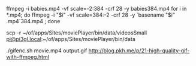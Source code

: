 
ffmpeg -i babies.mp4 -vf scale=-2:384 -crf 28 -y babies384.mp4
for i in *.mp4; do ffmpeg -i "$i" -vf scale=384:-2 -crf 28 -y `basename "$i" .mp4`384.mp4 ; done

scp -r ~/of/apps/Sites/moviePlayer/bin/data/videosSmall pi@pi3gl.local:~/of/apps/Sites/moviePlayer/bin/data

./gifenc.sh movie.mp4 output.gif
http://blog.pkh.me/p/21-high-quality-gif-with-ffmpeg.html

